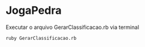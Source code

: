 # JogaPedra

Executar o arquivo GerarClassificacao.rb via terminal

```
ruby GerarClassificacao.rb
```
